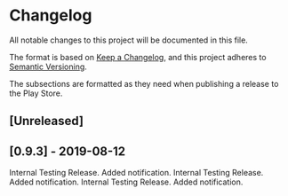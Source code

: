 # Changelog
All notable changes to this project will be documented in this file.

The format is based on [Keep a Changelog](https://keepachangelog.com/en/1.0.0/),
and this project adheres to [Semantic Versioning](https://semver.org/spec/v2.0.0.html).

The subsections are formatted as they need when publishing a release to the Play Store.

## [Unreleased]

<de-DE>
</de-DE>

<en-GB>
</en-GB>

<en-US>
</en-US>

## [0.9.3] - 2019-08-12

<de-DE>
Internal Testing Release. Added notification.
</de-DE>

<en-GB>
Internal Testing Release. Added notification.
</en-GB>

<en-US>
Internal Testing Release. Added notification.
</en-US>
